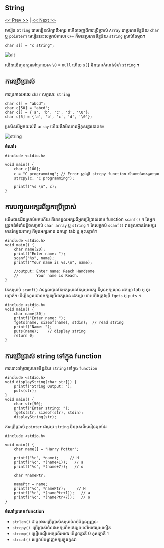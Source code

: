 ## String

[<< Prev >>](https://github.com/samreachyan/c-program-basic/tree/main/Pointer "Previous") | [<< Next >>](https://github.com/samreachyan/c-program-basic/tree/main/Structure "Next")

មេរៀន `String` ជាមេរៀនសិក្សាពីអក្សរ វាកើតចេញពីការប្រើប្រាស់ `Array` ជាប្រភេទទិន្នន័យ `char` ឬ `pointer។` មេរៀននេះសម្រាប់ភាសា `C++` គ៏មានប្រភេទទិន្នន័យ `string` ស្រាប់តែម្តង។​ 

```
char s[] = "c string";
```

![alt](https://cdn.programiz.com/sites/tutorial2program/files/c-string.jpg)

យើងឃើញអក្សរនៅក្រោយគេ​ `\0` = `null` ហើយ `s[]` មិនបានកំណត់ទំហំ `string` ។

## ការប្រើប្រាស់ 
ការប្រកាសអថេរ `char` លក្ខណៈ `string`
```
char c[] = "abcd";
char c[50] = "abcd";
char c[] = {'a', 'b', 'c', 'd', '\0'};
char c[5] = {'a', 'b', 'c', 'd', '\0'};
```
ប្រសិនបើអ្នកយល់ពី `array` ហើយគឺវាមិនមានអ្វីខុសគ្នានោះទេ៖

![string](https://cdn.programiz.com/sites/tutorial2program/files/c-string-initialization.jpg)

**ចំណាំ​៖**
```
#include <stdio.h>

void main() {
    char c[100];
    c = "C programming"; // Error ត្រូវប្រើ strcpy function ទើបអាចចំលងចូលបាន
    strcpy(c, "C programming"); 

    printf("%s​ \n", c);
}
```

## ការបញ្ចូលអក្សរពីអ្នកប្រើប្រាស់
យើងបានដឹងស្រាប់មកហើយ គឺគេទទួលអក្សរពីអ្នកប្រើប្រាស់តាម​ function `scanf()` ។ តែអ្នកត្រូវកត់ចំនាំបន្តិចសម្រាប់ `char array` ឬ `string` ។ តែសម្រាប់ `scanf()` វាទទួលបានតែអក្សរមានតែមួយពាក្យ គឺមុនអក្សរមាន ដកឃ្លា tab ឬ ចុះបន្ទាត់។ 

```
#include <stdio.h>
void main() {
    char name[20];
    printf("Enter name: ");
    scanf("%s", name);
    printf("Your name is %s.​\n", name);

    //output: Enter name: Reach Handsome
    //        Your name is Reach.
}
```

តែសម្រាប់ `scanf()` វាទទួលបានតែអក្សរមានតែមួយពាក្យ គឺមុនអក្សរមាន ដកឃ្លា tab ឬ ចុះបន្ទាត់។ ដើម្បីទទួលបានអក្សរប្រើពាក្យមាន ដកឃ្លា នោះយើងត្រូវប្រើ `fgets` ឬ `puts` ។

```
#include <stdio.h>
void main() {
    char name[30];
    printf("Enter name: ");
    fgets(name, sizeof(name), stdin);  // read string
    printf("Name: ");
    puts(name);    // display string
    return 0;
}
```

## ការប្រើប្រាស់ string ទៅក្នុង function

ការបោះតម្លៃជាប្រភេទទិន្នន័យ `string` ទៅក្នុង `function`
```
#include <stdio.h>
void displayString(char str[]) {
    printf("String Output: ");
    puts(str);
}
void main() {
    char str[50];
    printf("Enter string: ");
    fgets(str, sizeof(str), stdin);             
    displayString(str);
```

ការប្រើប្រាស់ `pointer` ជាមួយ `string` មិនខុសពីមេរៀនមុខដែរ

```
#include <stdio.h>

void main() {
    char name[] = "Harry Potter";

    printf("%c", *name);     // H
    printf("%c", *(name+1));   // a
    printf("%c", *(name+7));   // o

    char *namePtr;

    namePtr = name;
    printf("%c", *namePtr);     // H
    printf("%c", *(namePtr+1));   // a
    printf("%c", *(namePtr+7));   // o
}
```

**ចំណាំប្រភេទ function**
- `strlen()` ជាមុខងារប្រើប្រាស់សម្រាប់រាប់ចំនួនព្ជញ្ញនៈ
- `strcpy() `ប្រើប្រាស់ចំលងអក្សរពីអថេរមួយទៅអថេរមួយទៀត
- `strcmp()` ប្រៀបធៀបអក្សរពីរអថេរ បើដូចគ្នាគី 0 ខុសគ្នាគឺ 1
- `strcat()` សម្រាប់បង្ហាញអក្សរក្នុងខ្លនវា 

